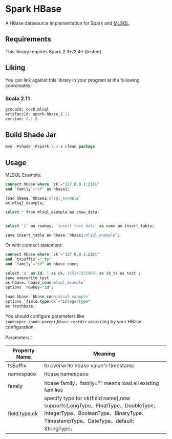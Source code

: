 # Spark HBase

A HBase datasource implementation for Spark and [MLSQL](http://www.mlsql.tech).
  
## Requirements

This library requires Spark 2.3+/2.4+ (tested).

## Liking 

You can link against this library in your program at the following coordinates:

### Scala 2.11

```sql
groupId: tech.mlsql
artifactId: spark-hbase_2.11
version: 0.1.0
```

## Build Shade Jar

```sql
mvn -Pshade -Pspark-2.4.x clean package
```

## Usage

MLSQL Example:

```sql
connect hbase where `zk`="127.0.0.1:2181"
and `family`="cf" as hbase1;

load hbase.`hbase1:mlsql_example`
as mlsql_example;

select * from mlsql_example as show_data;


select '2' as rowkey, 'insert test data' as name as insert_table;

save insert_table as hbase.`hbase1:mlsql_example`;
```

Or with connect statement:

```sql
connect hbase where `zk`="127.0.0.1:2181"
and `tsSuffix`="_ts"
and `family`="cf" as hbase_conn;

select 'a' as id, 1 as ck, 1552419324001 as ck_ts as test ;
save overwrite test
as hbase.`hbase_conn:mlsql_example`
options  rowkey="id";

load hbase.`hbase_conn:mlsql_example`
options `field.type.ck`="IntegerType"
as testhbase;
```

You should configure parameters like `zookeeper.znode.parent`,`hbase.rootdir` according by 
your HBase configuration.  

Parameters：

| Property Name  |  Meaning |
|---|---|
| tsSuffix |to overwrite hbase value's timestamp|
|namespace|hbase namespace|
| family |hbase family，family="" means load all existing families|
| field.type.ck | specify type for ck(field name),now supports:LongType、FloatType、DoubleType、IntegerType、BooleanType、BinaryType、TimestampType、DateType，default: StringType。|




